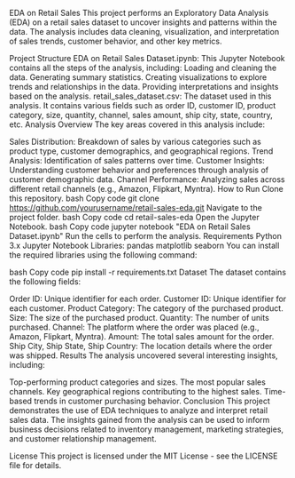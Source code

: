 EDA on Retail Sales
This project performs an Exploratory Data Analysis (EDA) on a retail sales dataset to uncover insights and patterns within the data. The analysis includes data cleaning, visualization, and interpretation of sales trends, customer behavior, and other key metrics.

Project Structure
EDA on Retail Sales Dataset.ipynb: This Jupyter Notebook contains all the steps of the analysis, including:
Loading and cleaning the data.
Generating summary statistics.
Creating visualizations to explore trends and relationships in the data.
Providing interpretations and insights based on the analysis.
retail_sales_dataset.csv: The dataset used in this analysis. It contains various fields such as order ID, customer ID, product category, size, quantity, channel, sales amount, ship city, state, country, etc.
Analysis Overview
The key areas covered in this analysis include:

Sales Distribution: Breakdown of sales by various categories such as product type, customer demographics, and geographical regions.
Trend Analysis: Identification of sales patterns over time.
Customer Insights: Understanding customer behavior and preferences through analysis of customer demographic data.
Channel Performance: Analyzing sales across different retail channels (e.g., Amazon, Flipkart, Myntra).
How to Run
Clone this repository.
bash
Copy code
git clone https://github.com/yourusername/retail-sales-eda.git
Navigate to the project folder.
bash
Copy code
cd retail-sales-eda
Open the Jupyter Notebook.
bash
Copy code
jupyter notebook "EDA on Retail Sales Dataset.ipynb"
Run the cells to perform the analysis.
Requirements
Python 3.x
Jupyter Notebook
Libraries:
pandas
matplotlib
seaborn
You can install the required libraries using the following command:

bash
Copy code
pip install -r requirements.txt
Dataset
The dataset contains the following fields:

Order ID: Unique identifier for each order.
Customer ID: Unique identifier for each customer.
Product Category: The category of the purchased product.
Size: The size of the purchased product.
Quantity: The number of units purchased.
Channel: The platform where the order was placed (e.g., Amazon, Flipkart, Myntra).
Amount: The total sales amount for the order.
Ship City, Ship State, Ship Country: The location details where the order was shipped.
Results
The analysis uncovered several interesting insights, including:

Top-performing product categories and sizes.
The most popular sales channels.
Key geographical regions contributing to the highest sales.
Time-based trends in customer purchasing behavior.
Conclusion
This project demonstrates the use of EDA techniques to analyze and interpret retail sales data. The insights gained from the analysis can be used to inform business decisions related to inventory management, marketing strategies, and customer relationship management.

License
This project is licensed under the MIT License - see the LICENSE file for details.
